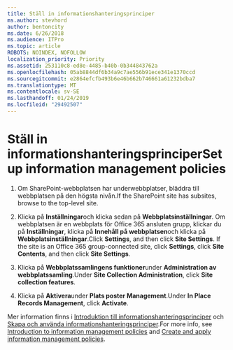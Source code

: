 ```yaml
---
title: Ställ in informationshanteringsprinciper
ms.author: stevhord
author: bentoncity
ms.date: 6/26/2018
ms.audience: ITPro
ms.topic: article
ROBOTS: NOINDEX, NOFOLLOW
localization_priority: Priority
ms.assetid: 253110c8-ed8e-4485-b40b-0b344843762a
ms.openlocfilehash: 05ab8844df6b34a9c7ae556b91ece341e1370ccd
ms.sourcegitcommit: e2864efcfb493b6e46b662b746661a61232bdba7
ms.translationtype: MT
ms.contentlocale: sv-SE
ms.lasthandoff: 01/24/2019
ms.locfileid: "29492507"
---
```

# <a name="set-up-information-management-policies"></a><span data-ttu-id="c6d39-102">Ställ in informationshanteringsprinciper</span><span class="sxs-lookup"><span data-stu-id="c6d39-102">Set up information management policies</span></span>

1. <span data-ttu-id="c6d39-103">Om SharePoint-webbplatsen har underwebbplatser, bläddra till webbplatsen på den högsta nivån.</span><span class="sxs-lookup"><span data-stu-id="c6d39-103">If the SharePoint site has subsites, browse to the top-level site.</span></span>
    
2. <span data-ttu-id="c6d39-p101">Klicka på **Inställningar**och klicka sedan på **Webbplatsinställningar**. Om webbplatsen är en webbplats för Office 365 ansluten grupp, klickar du på **Inställningar**, klicka på **Innehåll på webbplatsen**och klicka på **Webbplatsinställningar**.</span><span class="sxs-lookup"><span data-stu-id="c6d39-p101">Click **Settings**, and then click **Site Settings**. If the site is an Office 365 group-connected site, click **Settings**, click **Site Contents**, and then click **Site Settings**.</span></span>
    
3. <span data-ttu-id="c6d39-106">Klicka på **Webbplatssamlingens funktioner**under **Administration av webbplatssamling**.</span><span class="sxs-lookup"><span data-stu-id="c6d39-106">Under **Site Collection Administration**, click **Site collection features**.</span></span>
    
4. <span data-ttu-id="c6d39-107">Klicka på **Aktivera**under **Plats poster Management**.</span><span class="sxs-lookup"><span data-stu-id="c6d39-107">Under **In Place Records Management**, click **Activate**.</span></span>
    
<span data-ttu-id="c6d39-108">Mer information finns i [Introduktion till informationshanteringsprinciper](https://go.microsoft.com/fwlink/?linkid=404239) och [Skapa och använda informationshanteringsprinciper](https://go.microsoft.com/fwlink/?linkid=2003916).</span><span class="sxs-lookup"><span data-stu-id="c6d39-108">For more info, see [Introduction to information management policies](https://go.microsoft.com/fwlink/?linkid=404239) and [Create and apply information management policies](https://go.microsoft.com/fwlink/?linkid=2003916).</span></span>
  

